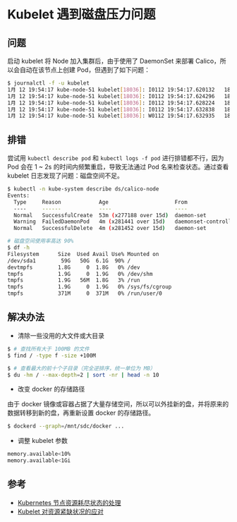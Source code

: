 # Kubelet 遇到磁盘压力问题

## 问题

启动 kubelet 将 Node 加入集群后，由于使用了 DaemonSet 来部署 Calico，所以会自动在该节点上创建 Pod，但遇到了如下问题：

```bash
$ journalctl -f -u kubelet
1月 12 19:54:17 kube-node-51 kubelet[18036]: I0112 19:54:17.620132   18036 kubelet.go:1853] SyncLoop (DELETE, "api"): "calico-node-fs4r6_kube-system(510c94d0-f78f-11e7-bd1e-d4bed9ee30df)"
1月 12 19:54:17 kube-node-51 kubelet[18036]: I0112 19:54:17.624296   18036 kubelet.go:1847] SyncLoop (REMOVE, "api"): "calico-node-fs4r6_kube-system(510c94d0-f78f-11e7-bd1e-d4bed9ee30df)"
1月 12 19:54:17 kube-node-51 kubelet[18036]: I0112 19:54:17.628224   18036 kubelet.go:2030] Failed to delete pod "calico-node-fs4r6_kube-system(510c94d0-f78f-11e7-bd1e-d4bed9ee30df)", err: pod not found
1月 12 19:54:17 kube-node-51 kubelet[18036]: I0112 19:54:17.632838   18036 kubelet.go:1837] SyncLoop (ADD, "api"): "calico-node-c86hm_kube-system(5167c4f7-f78f-11e7-bd1e-d4bed9ee30df)"
1月 12 19:54:17 kube-node-51 kubelet[18036]: W0112 19:54:17.632935   18036 eviction_manager.go:142] Failed to admit pod calico-node-c86hm_kube-system(5167c4f7-f78f-11e7-bd1e-d4bed9ee30df) - node has conditions: [DiskPressure]
```

## 排错

尝试用 `kubectl describe pod` 和 `kubectl logs -f pod` 进行排错都不行，因为 Pod 会在 1 ~ 2s 的时间内频繁重启，导致无法通过 Pod 名来检查状态。通过查看 kubelet 日志发现了问题：磁盘空间不足。

```bash
$ kubectl -n kube-system describe ds/calico-node
Events:
  Type     Reason            Age                     From                  Message
  ----     ------            ----                    ----                  -------
  Normal   SuccessfulCreate  53m (x277188 over 15d)  daemon-set            (combined from similar events): Created pod: calico-node-9cjr8
  Warning  FailedDaemonPod   4m (x281441 over 15d)   daemonset-controller  (combined from similar events): Found failed daemon pod kube-system/calico-node-qpfqj on node kube-node-51, will try to kill it
  Normal   SuccessfulDelete  4m (x281452 over 15d)   daemon-set            (combined from similar events): Deleted pod: calico-node-bplmc
```

```bash
# 磁盘空间使用率高达 90%
$ df -h
Filesystem      Size  Used Avail Use% Mounted on
/dev/sda1        59G   50G  6.1G  90% /
devtmpfs        1.8G     0  1.8G   0% /dev
tmpfs           1.9G     0  1.9G   0% /dev/shm
tmpfs           1.9G   56M  1.8G   3% /run
tmpfs           1.9G     0  1.9G   0% /sys/fs/cgroup
tmpfs           371M     0  371M   0% /run/user/0
```

## 解决办法

* 清除一些没用的大文件或大目录

```bash
$ # 查找所有大于 100MB 的文件
$ find / -type f -size +100M

$ # 查看最大的前十个子目录（完全逆排序，统一单位为 MB）
$ du -hm / --max-depth=2 | sort -nr | head -n 10
```

* 改变 docker 的存储路径

由于 docker 镜像或容器占据了大量存储空间，所以可以外挂新的盘，并将原来的数据转移到新的盘，再重新设置 docker 的存储路径。

```bash
$ dockerd --graph=/mnt/sdc/docker ...
```

* 调整 kubelet 参数

```bash
memory.available<10%
memory.available<1Gi
```




## 参考

* [Kubernetes 节点资源耗尽状态的处理](http://tonybai.com/2017/10/16/out-of-node-resource-handling-in-kubernetes-cluster/)
* [Kubelet 对资源紧缺状况的应对](https://www.kubernetes.org.cn/1732.html)